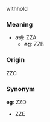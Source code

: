withhold
### Meaning
+ _adj_: ZZA
    + __eg__: ZZB

### Origin

ZZC

### Synonym

__eg__: ZZD

+ ZZE


